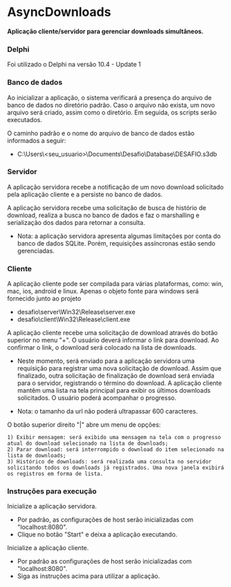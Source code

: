 # AsyncDownloads

<p><b>Aplicação cliente/servidor para gerenciar downloads simultâneos.</b></p>

<h3>Delphi</h3>
Foi utilizado o Delphi na versão 10.4 - Update 1

<h3>Banco de dados</h3>
Ao inicializar a aplicação, o sistema verificará a presença do arquivo de banco de dados no diretório padrão. Caso o arquivo não exista, um novo arquivo será criado, assim como o diretório. Em seguida, os scripts serão executados.

O caminho padrão e o nome do arquivo de banco de dados estão informados a seguir:
 - C:\Users\\<seu_usuario>\Documents\Desafio\Database\DESAFIO.s3db

<h3>Servidor</h3>

A aplicação servidora recebe a notificação de um novo download solicitado pela aplicação cliente e a persiste no banco de dados.

A aplicação servidora recebe uma solicitação de busca de histório de download, realiza a busca no banco de dados e faz o marshalling e serialização dos dados para retornar a consulta.

  * Nota: a aplicação servidora apresenta algumas limitações por conta do banco de dados SQLite. Porém, requisições assíncronas estão sendo gerenciadas.

<h3>Cliente</h3>

A aplicação cliente pode ser compilada para várias plataformas, como: win, mac, ios, android e linux. Apenas o objeto fonte para windows será fornecido junto ao projeto
 - desafio\server\Win32\Release\server.exe
 - desafio\client\Win32\Release\client.exe

A aplicação cliente recebe uma solicitação de download através do botão superior no menu "+". O usuário deverá informar o link para download. Ao confirmar o link, o download será colocado na lista de downloads.
 - Neste momento, será enviado para a aplicação servidora uma requisição para registrar uma nova solicitação de download. Assim que finalizado, outra solicitação de finalização de download será enviada para o servidor, registrando o término do download.
A aplicação cliente mantêm uma lista na tela principal para exibir os últimos downloads solicitados. O usuário poderá acompanhar o progresso.

* Nota: o tamanho da url não poderá ultrapassar 600 caracteres.

O botão superior direito "|" abre um menu de opções: 

    1) Exibir mensagem: será exibido uma mensagem na tela com o progresso atual do download selecionado na lista de downloads;
    2) Parar download: será interrompido o download do item selecionado na lista de downloads; 
    3) Histórico de downloads: será realizada uma consulta no servidor solicitando todos os downloads já registrados. Uma nova janela exibirá os registros em forma de lista.
 
<h3>Instruções para execução</h3>

Inicialize a aplicação servidora.
 - Por padrão, as configurações de host serão inicializadas com "localhost:8080". 
 - Clique no botão "Start" e deixa a aplicação executando.
 
Inicialize a aplicação cliente.
 - Por padrão as configurações de host serão inicializadas com "localhost:8080".
 - Siga as instruções acima para utilizar a aplicação.
